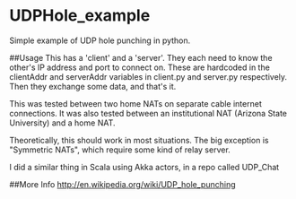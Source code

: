 UDPHole_example
===============

Simple example of UDP hole punching in python.

##Usage
This has a 'client' and a 'server'. They each need to know the other's IP address and port to connect on. These are
hardcoded in the clientAddr and serverAddr variables in client.py and server.py respectively. 
Then they exchange some data, and that's it. 

This was tested between two home NATs on separate cable internet connections. 
It was also tested between an institutional NAT (Arizona State University) and a home NAT.

Theoretically, this should work in most situations. The big exception is "Symmetric NATs", which require some 
kind of relay server.

I did a similar thing in Scala using Akka actors, in a repo called UDP_Chat


##More Info
http://en.wikipedia.org/wiki/UDP_hole_punching
